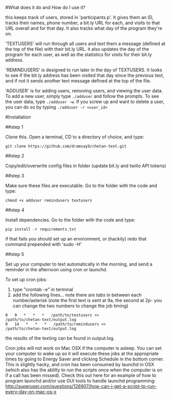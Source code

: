 #What does it do and How do I use it?

this keeps track of users, stored in 'participants.p'.  It gives them an ID,
tracks their names, phone number, a bit.ly URL for each, and visits to that
URL overall and for that day.  It also tracks what day of the program they're
on.

'TEXTUSERS' will run through all users and text them a message (defined at the
top of the file) with their bit.ly URL.  it also updates the day of the program
for each user, as well as the statistics for visits for their bit.ly address.

'REMINDUSERS' is designed to run later in the day of TEXTUSERS. It looks to see
if the bit.ly address has been visited that day since the previous text, and if
not it sends another text message defined at the top of the file.

'ADDUSER' is for adding users, removing users, and viewing the user data.  To
add a new user, simply type ```./adduser``` and follow the prompts.  To see the
user data, type ```./adduser -w```.  If you screw up and want to delete a user,
you can do so by typing ```./adduser -r <user_id>```


#Installation

##step 1

Clone this.
Open a terminal, CD to a directory of choice, and type:
```
git clone https://github.com/dramsay9/chetan-text.git
```


##step 2

Copy/edit/overwrite config files in folder (update bit.ly and twilio API tokens)


##step 3

Make sure these files are executable. Go to the folder with the code and type:
```
chmod +x adduser remindusers textusers
```


##step 4

Install dependencies.  Go to the folder with the code and type:
```
pip install -r requirements.txt
```
if that fails you should set up an environment, or (hackily) redo that command
prepended with 'sudo -H'


##step 5

Set up your computer to text automatically in the morning, and send a reminder
in the afternoon using cron or launchd.

To set up cron jobs:

1. type "crontab -e" in terminal
2. add the following lines... note there are *tabs* in between each
number/asterisk (note the first text is sent at 9a, the second at 2p- you can
change the two numbers to change the job timing)

```
0   9   *   *   *   /path/to/textusers >>
/path/to/chetan-text/output.log
0   14   *   *   *   /path/to/remindusers >>
/path/to/chetan-text/output.log
```

the results of the texting can be found in output.log.

Cron jobs will not work on Mac OSX if the computer is asleep.  You can set your
computer to wake up so it will execute these jobs at the appropriate times by
going to Energy Saver and clicking Schedule in the bottom corner.  This is
slightly hacky, and cron has been consumed by launchd in OSX (which also has
the ablilty to run the scripts once when the computer is on if a call has been
missed).  Check this out here for an example of how to program launchd and/or
use GUI tools to handle launchd programming:
http://superuser.com/questions/126907/how-can-i-get-a-script-to-run-every-day-on-mac-os-x

